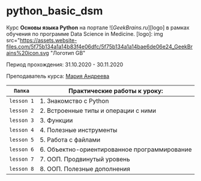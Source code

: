 # python_basic_dsm
Курс **Основы языка Python** на портале ![*GeekBrains.ru*][logo]  в рамках обучения по программе Data Science in Medicine.
[logo]: img src="https://assets.website-files.com/5f75b134a1a14b83f4e06dfc/5f75b134a1a14bae6de06e24_GeekBrains%20icon.svg "Логотип GB"

Период прохождения: 31.10.2020 - 30.11.2020 

Преподаватель курса: [Мария Андреева](https://geekbrains.ru/users/2932404 "Профиль преподавателя на GB")



`Папка` | Практические работы к уроку: | 
 --- | --- | 
`lesson 1`| 1. Знакомство с Python|
`lesson 2` | 2. Встроенные типы и операции с ними |
`lesson 3` | 3. Функции |
`lesson 4` | 4. Полезные инструменты |
`lesson 5` | 5. Работа с файлами |
`lesson 6` | 6. Объектно-ориентированное программирование |
`lesson 7` | 7. ООП. Продвинутый уровень |
`lesson 8` | 8. ООП. Полезные дополнения |
 
